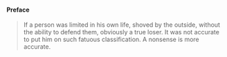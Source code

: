 #### Preface
> If a person was limited in his own life, shoved by the outside, without the ability to defend them, obviously a true loser. It was not accurate to put him on such fatuous classification. A nonsense is more accurate.

#### 
